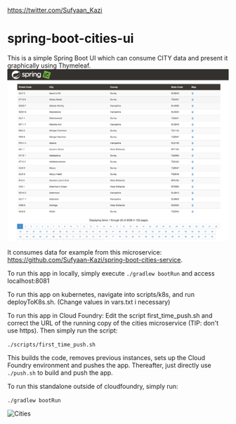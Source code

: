 https://twitter.com/Sufyaan_Kazi

# spring-boot-cities-ui
This is a simple Spring Boot UI which can consume CITY data and present it graphically using Thymeleaf. 
![Cities-ui](/docs/Cities-ui.png)

It consumes data for example from this microservice: https://github.com/Sufyaan-Kazi/spring-boot-cities-service. 

To run this app in locally, simply execute ```./gradlew bootRun``` and access localhost:8081

To run this app on kubernetes, navigate into scripts/k8s, and run deployToK8s.sh. (Change values in vars.txt i necessary)

To run this app in Cloud Foundry:
Edit the script first_time_push.sh and correct the URL of the running copy of the cities microservice (TIP: don't use https). Then simply run the script:

``` ./scripts/first_time_push.sh ```

This builds the code, removes previous instances, sets up the Cloud Foundry environment and pushes the app. Thereafter, just directly use ``` ./push.sh ``` to build and push the app.

To run this standalone outside of cloudfoundry, simply run:

``` ./gradlew bootRun ```

![Cities](/docs/Cities.png)
